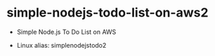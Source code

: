 # simple-nodejs-todo-list-on-aws2
- Simple Node.js To Do List on AWS

- Linux alias: simplenodejstodo2
